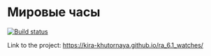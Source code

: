 # Мировые часы

[![Build status](https://ci.appveyor.com/api/projects/status/1vtaorv959b89d9e?svg=true)](https://ci.appveyor.com/project/kira-khutornaya/ra-6-1-watches)

Link to the project: https://kira-khutornaya.github.io/ra_6.1_watches/

